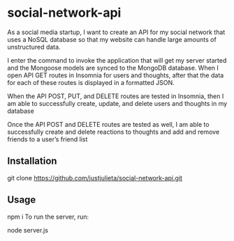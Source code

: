 # social-network-api

As a social media startup, I want to create an API for my social network that uses a NoSQL database so that 
my website can handle large amounts of unstructured data. 

I enter the command to invoke the application that will get my server started and the Mongoose models are synced to the MongoDB database.
When I open API GET routes in Insomnia for users and thoughts, after that the data for each of these routes is displayed in a formatted JSON.

When the API POST, PUT, and DELETE routes are tested in Insomnia, then I am able to successfully create, update, and delete users and 
thoughts in my database

Once the API POST and DELETE routes are tested as well, I am able to successfully create and delete reactions to thoughts and add 
and remove friends to a user’s friend list

## Installation
git clone https://github.com/justjulieta/social-network-api.git

## Usage

npm i
To run the server, run:

node server.js
